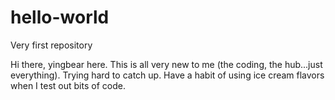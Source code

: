 # hello-world

Very first repository

Hi there, yingbear here. This is all very new to me (the coding, the hub...just everything).
Trying hard to catch up.
Have a habit of using ice cream flavors when I test out bits of code.
